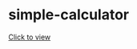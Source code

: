 # simple-calculator
<a href="https://rakeshkumar04.github.io/simple-calculator/samples.html">Click to view</a>
